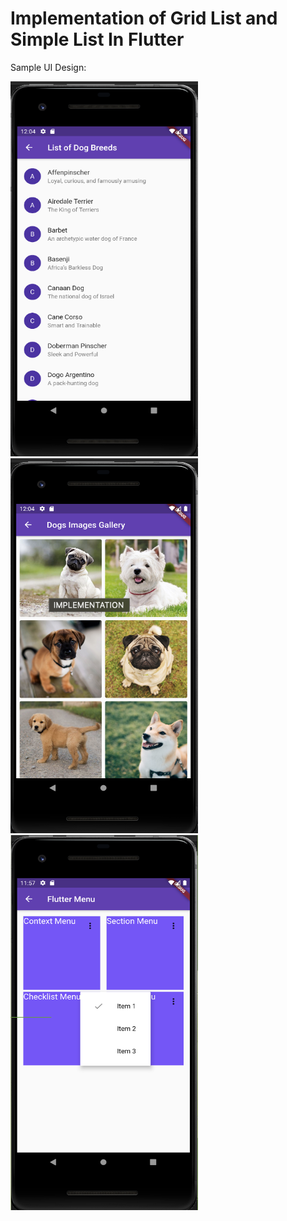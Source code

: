# Implementation of Grid List and Simple List In Flutter

Sample UI Design:

<img src="https://github.com/pratikmehkarkar/flutter_grid_list_menu/blob/master/images/ss_1.png" data-canonical-src="https://github.com/pratikmehkarkar/flutter_grid_list_menu/blob/master/images/ss_1.png" width="300" height="600" />  <img src="https://github.com/pratikmehkarkar/flutter_grid_list_menu/blob/master/images/ss_2.png" data-canonical-src="https://github.com/pratikmehkarkar/flutter_grid_list_menu/blob/master/images/ss_2.png" width="300" height="600" />  <img src="https://github.com/pratikmehkarkar/flutter_grid_list_menu/blob/master/images/ss_3.png" data-canonical-src="https://github.com/pratikmehkarkar/flutter_grid_list_menu/blob/master/images/ss_3.png" width="300" height="600" />
